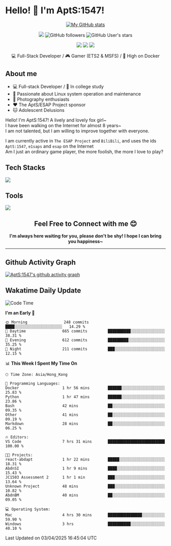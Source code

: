 # Hello! 👋 I'm AptS:1547! 

<div align="center">

 [![My GitHub stats](https://github-readme-stats.vercel.app/api?username=AptS-1547&show_icons=true&theme=transparent)](https://github.com/AptS-1547)

 ![](https://komarev.com/ghpvc/?username=AptS-1547&color=blue&style=flat-square)
 ![GitHub followers](https://img.shields.io/github/followers/AptS-1547?style=flat-square)
 ![GitHub User's stars](https://img.shields.io/github/stars/AptS-1547?style=flat-square)
 
 [![](https://img.shields.io/badge/website-4493f8?style=for-the-badge&logo=About.me&logoColor=white)](https://esaps.net/)
 [![](https://img.shields.io/badge/RSS-4493f8?style=for-the-badge&logo=rss&logoColor=white)](https://esaps.net/feed/)
 [![](https://img.shields.io/badge/Email-4493f8?style=for-the-badge&logo=gmail&logoColor=white)](mailto:apts-1547@esaps.net)

 💻 Full-Stack Developer / 🎮 Gamer (ETS2 & MSFS) / 🐋 High on Docker

</div>

## About me

- 💻 Full-stack Developer / 🏫 In college study
- 📶 Passionate about Linux system operation and maintenance
- 📸 Photography enthusiasts
- ❤ The AptS/ESAP Project sponsor
- 🐱 Adolescent Delusions

Hello! I'm AptS:1547! A lively and lovely fox girl~  
I have been walking on the Internet for almost 8 years~  
I am not talented, but I am willing to improve together with everyone.  

I am currently active in `The ESAP Project` and `BiliBili`, and uses the ids `AptS:1547`, `e1saps` and `esap` on the Internet  
Am I just an ordinary game player, the more foolish, the more I love to play?  

## Tech Stacks
<a href="https://skillicons.dev">
  <img src="https://skillicons.dev/icons?i=py,arduino,php,html,css,javascript,typescript,bash,java,kotlin,vue,go,nodejs,cpp,rust,tailwind" />
</a>
   
## Tools

<a href="https://skillicons.dev">
  <img src="https://skillicons.dev/icons?i=ae,pr,ps,au,blender,visualstudio,vscode,androidstudio,idea,anaconda,gradle,maven,npm,vite,yarn,cloudflare,docker,git,github,githubactions,jenkins,nginx,workers,wordpress,sentry,grafana,prometheus,postgres,mysql,mongodb,redis" />
</a>

## <div align="center"> Feel Free to Connect with me 😊 </div>

**<div align="center">I'm always here waiting for you, please don't be shy! I hope I can bring you happiness~</div>**

----------------------

## Github Activity Graph

[![AptS:1547's github activity graph](https://github-readme-activity-graph.vercel.app/graph?username=AptS-1547&theme=react-dark)](https://github.com/AptS-1547)

## Wakatime Daily Update

<!--START_SECTION:waka-->
![Code Time](http://img.shields.io/badge/Code%20Time-373%20hrs%201%20min-blue)

**I'm an Early 🐤** 

```text
🌞 Morning                248 commits         ████░░░░░░░░░░░░░░░░░░░░░   14.29 % 
🌆 Daytime                665 commits         ██████████░░░░░░░░░░░░░░░   38.31 % 
🌃 Evening                612 commits         █████████░░░░░░░░░░░░░░░░   35.25 % 
🌙 Night                  211 commits         ███░░░░░░░░░░░░░░░░░░░░░░   12.15 % 
```


📊 **This Week I Spent My Time On** 

```text
🕑︎ Time Zone: Asia/Hong_Kong

💬 Programming Languages: 
Docker                   1 hr 56 mins        ██████░░░░░░░░░░░░░░░░░░░   25.83 % 
Python                   1 hr 47 mins        ██████░░░░░░░░░░░░░░░░░░░   23.86 % 
Bash                     42 mins             ██░░░░░░░░░░░░░░░░░░░░░░░   09.35 % 
Other                    41 mins             ██░░░░░░░░░░░░░░░░░░░░░░░   09.19 % 
Markdown                 28 mins             ██░░░░░░░░░░░░░░░░░░░░░░░   06.25 % 

🔥 Editors: 
VS Code                  7 hrs 31 mins       █████████████████████████   100.00 % 

🐱‍💻 Projects: 
react-abdapt             1 hr 22 mins        █████░░░░░░░░░░░░░░░░░░░░   18.31 % 
AbdnSI                   1 hr 9 mins         ████░░░░░░░░░░░░░░░░░░░░░   15.43 % 
JC1503 Assessment 2      1 hr 1 min          ███░░░░░░░░░░░░░░░░░░░░░░   13.64 % 
Unknown Project          48 mins             ███░░░░░░░░░░░░░░░░░░░░░░   10.82 % 
AbdnBM                   40 mins             ██░░░░░░░░░░░░░░░░░░░░░░░   09.05 % 

💻 Operating System: 
Mac                      4 hrs 30 mins       ███████████████░░░░░░░░░░   59.90 % 
Windows                  3 hrs               ██████████░░░░░░░░░░░░░░░   40.10 % 
```


 Last Updated on 03/04/2025 16:45:04 UTC
<!--END_SECTION:waka-->
